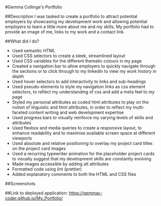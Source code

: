 #Gemma Collinge's Portfolio

##Description
I was tasked to create a portfolio to attract potential employers by showcasing my development work and allowing potential employers to learn a little more about me and my skills. My portfolio had to provide an image of me, links to my work and a contact link.

##What did I do?

- Used semantic HTML
- Used CSS selectors to create a sleek, streamlined layout
- Used CSS variables for the different thematic colours in my page
- Created a navigation bar to allow employers to quickly navigate through the sections or to click through to my linkedin to view my work history in depth
- Used hover selectors to add interactivity to links and sub-headings
- Used pseudo-elements to style my navigation links as css element selectors, to reflect my understanding of css and add a meta feel to my page
- Styled my personal attributes as coded html attributes to play on the notion of linguistic and html attributes, in order to reflect my multi-faceted content writing and web development expertise
- Used progress bars to visually reinforce my varying levels of skills and attributes
- Used flexbox and media queries to create a responsive layout, to enhance readability and to maximise available screen space at different viewports
- Used absolute and relative positioning to overlay my project card titles on the project card images
- Used a recurring typewriter animation for the placeholder project cards to visually suggest that my development skills are constantly evolving
- Made images accessible by adding alt attributes
- Formatted code using lint (prettier)
- Added explanatory comments to both the HTML and CSS files

##Screenshots

##Link to deployed application:
https://gemmac-coder.github.io/My_Portfolio/
